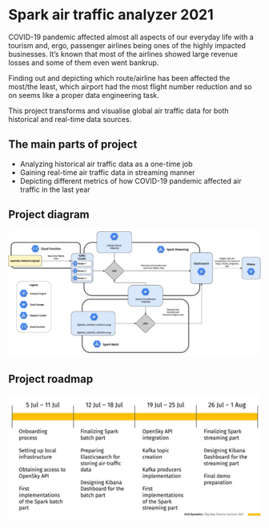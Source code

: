 # Spark air traffic analyzer 2021

COVID-19 pandemic affected almost all aspects of our everyday life
with a tourism and, ergo, passenger airlines being ones of the
highly impacted businesses. It’s known that most of the airlines
showed large revenue losses and some of them even went
bankrup.

Finding out and depicting which route/airline has been affected
the most/the least, which airport had the most flight number
reduction and so on seems like a proper data engineering task.

This project transforms and visualise global air traffic data for both historical and real-time data sources.

## The main parts of project
 - Analyzing historical air traffic data as a one-time job
 - Gaining real-time air traffic data in streaming manner
 - Depicting different metrics of how COVID-19 pandemic affected air traffic in the last year

## Project diagram
![Project diagram image](https://github.com/igordecc/xml-to-excel/blob/feature/Project_diagram.jpg?raw=true)

## Project roadmap
![Project roadmap image](https://github.com/igordecc/xml-to-excel/blob/feature/Project_roadmap.jpg?raw=true)
